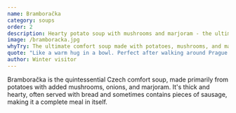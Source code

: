 ```yaml
---
name: Bramboračka
category: soups
order: 2
description: Hearty potato soup with mushrooms and marjoram - the ultimate comfort soup
image: /bramboracka.jpg
whyTry: The ultimate comfort soup made with potatoes, mushrooms, and marjoram. Thick, creamy, and warming - perfect for Prague's cold winters. Often served with crusty bread and sometimes a sausage floating in it.
quote: "Like a warm hug in a bowl. Perfect after walking around Prague in the cold!"
author: Winter visitor
---
```


Bramboračka is the quintessential Czech comfort soup, made primarily from potatoes with added mushrooms, onions, and marjoram. It's thick and hearty, often served with bread and sometimes contains pieces of sausage, making it a complete meal in itself.